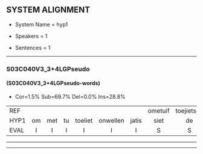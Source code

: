 
## SYSTEM ALIGNMENT

- System Name = hyp1

- Speakers = 1

- Sentences = 1

---

### S03C040V3_3+4LGPseudo

#### (S03C040V3_3+4LGPseudo-words)

- Cor=1.5%	Sub=69.7%	Del=0.0%	Ins=28.8%

|  |  |  |  |  |  |  |  |  |  |  |  |  |  |  |  |  |  |  |  |  |  |  |  |  |  |  |  |  |  |  |  |  |  |  |  |  |  |  |  |  |  |  |  |  |  |  |  |  |  |  |  |  |  |  |  |  |  |  |  |  |  |  |  |  |  |  |
|:--- |:---:|:---:|:---:|:---:|:---:|:---:|:---:|:---:|:---:|:---:|:---:|:---:|:---:|:---:|:---:|:---:|:---:|:---:|:---:|:---:|:---:|:---:|:---:|:---:|:---:|:---:|:---:|:---:|:---:|:---:|:---:|:---:|:---:|:---:|:---:|:---:|:---:|:---:|:---:|:---:|:---:|:---:|:---:|:---:|:---:|:---:|:---:|:---:|:---:|:---:|:---:|:---:|:---:|:---:|:---:|:---:|:---:|:---:|:---:|:---:|:---:|:---:|:---:|:---:|:---:|:---:|
| REF |  |  |  |  |  |  | ometuif | toejietsen | oonwijlen | jattesiet | nurudien | stoenydaas | deuveltek | juitonie | * | gevijdel | sidowaan | spekkeraai | wachteniek | * | * | verpierik | nappegreeuw | mantaroen |  |  |  |  |  |  |  |  |  |  |  |  |  | schielendaspen | crobeklunker | kabbestepen | verwarig | * | ooiebiekje | fandelig | jalekrewen | smoralij | zeekvlachine | * | * | kanaroe | toineetlijgen | meitsegrok | kantelogsten | ondermind | choporatie | zennebral | ijraspangen | blottenduuf | * | girdofhaalder | tobbermoeit | poentalschouden | havedil | verbrakkertje | gerauwejaak | hapeneren |
| HYP1 | om | met | tu | toeliet | onwellen | jatis | siet | de | redi | stoedas | g | devultik | jatoni | ma | gevea | geveidel | cidowan | spekurai | wacht | tegteniek | verpirik | napee | reeuw | mantaroen | gieen | daspen | krobekluekur | kabestepen | verwaring | oibi | ojebiekje | van | t | helin | jelle | kreeuwen | smoral | hè | zeek | va | zeek | verla | vlag | chine | kanaru | toi | neet | lijgen | meites | groek | kantelogsste | ondermint | schoporai | cenebral | eraspangen | bnotten | de | duuf | girdof | helder | tobbermoet | pontalgouden | havendiel | verbakkertje | grouwenjak | hapenen |
| EVAL | I | I | I | I | I | I | S | S | S | S | S | S | S | S | S | S | S | S | S | S | S | S | S |  | I | I | I | I | I | I | I | I | I | I | I | I | I | S | S | S | S | S | S | S | S | S | S | S | S | S | S | S | S | S | S | S | S | S | S | S | S | S | S | S | S | S |
---

---
